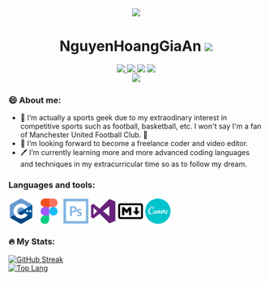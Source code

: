 <div id="header" align="center">
    <img src= https://media.giphy.com/media/SnevkEt4zCVWMCc8yk/giphy.gif />
    <h1>
            NguyenHoangGiaAn
            <img width="60" src= https://media.giphy.com/media/r1Ek7lP8mXKAZHhIWp/giphy.gif >
    </h1>
</div>
<div id="badges" align="center">
  <a href="https://www.facebook.com/nhzaan" >
    <img src=https://img.shields.io/badge/Facebook-blue?logo=Facebook&logoColor=white&style=for-the-badge />  
  </a>
  
  <a href="https://www.instagram.com/nhgiaan217" >
    <img src=https://img.shields.io/badge/Instagram-%23E4405F.svg?style=for-the-badge&logo=Instagram&logoColor=white />
  </a>    
     <img src=https://img.shields.io/badge/Gmail-D14836?style=for-the-badge&logo=gmail&logoColor=white />
  <a href="https://discord.com/api/guilds/949503721086287943" >
     <img src=https://img.shields.io/badge/Discord-%235865F2.svg?style=for-the-badge&logo=discord&logoColor=white />
    </a>    
</div>
<div id="viewers" align="center">
    <img src=https://komarev.com/ghpvc/?username=NguyenHoangGiaAn&color=%23E4405F&style=for-the-badge />
</div>    
<div id="content">
    
### 😄 About me:    
- 👀 I’m actually a sports geek due to my extraodinary interest in competitive sports such as football, basketball, etc. I won't say I'm a fan of Manchester United Football Club. 🔴 <br>
- 🔦 I’m looking forward to become a freelance coder and video editor. <br>
- 🖊️ I’m currently learning more and more advanced coding languages and techniques in my extracurricular time so as to follow my dream. <br>
</div>

<div id="language">
    
### Languages and tools:
</div>
<div id="Link">
    <img width="50" src="https://raw.githubusercontent.com/devicons/devicon/1119b9f84c0290e0f0b38982099a2bd027a48bf1/icons/cplusplus/cplusplus-original.svg" />
    <img width="50" src="https://raw.githubusercontent.com/devicons/devicon/1119b9f84c0290e0f0b38982099a2bd027a48bf1/icons/figma/figma-original.svg" />
    <img width="50" src="https://raw.githubusercontent.com/devicons/devicon/1119b9f84c0290e0f0b38982099a2bd027a48bf1/icons/photoshop/photoshop-line.svg" />
    <img width="50" src="https://raw.githubusercontent.com/devicons/devicon/1119b9f84c0290e0f0b38982099a2bd027a48bf1/icons/visualstudio/visualstudio-plain.svg" />
    <img width="50" src="https://raw.githubusercontent.com/devicons/devicon/1119b9f84c0290e0f0b38982099a2bd027a48bf1/icons/markdown/markdown-original.svg" />
    <img width="50" src="https://raw.githubusercontent.com/devicons/devicon/1119b9f84c0290e0f0b38982099a2bd027a48bf1/icons/canva/canva-original.svg" /> <br>
</div>

<div id="stat">

### 🔥 My Stats: 
    
[![GitHub Streak](https://github-readme-streak-stats.herokuapp.com?user=NguyenHoangGiaAn&theme=github-dark-blue&hide_border=true&date_format=M%20j%5B%2C%20Y%5D)](https://git.io/streak-stats)
    </br>
[![Top Lang](https://github-readme-stats.vercel.app/api/top-langs/?username=NguyenHoangGiaAn&layout=compact&theme=github_dark)](https://github.com/anuraghazra/github-readme-stats)
